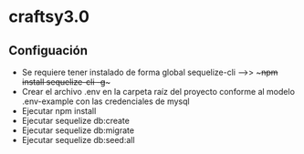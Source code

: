 # craftsy3.0

## Configuación
- Se requiere tener instalado de forma global sequelize-cli -->> ~~~npm install sequelize-cli -g~~~
- Crear el archivo .env en la carpeta raíz del proyecto conforme al modelo .env-example con las credenciales de mysql
- Ejecutar npm install
- Ejecutar sequelize db:create
- Ejecutar sequelize db:migrate
- Ejecutar sequelize db:seed:all
